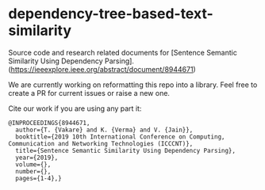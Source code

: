 # dependency-tree-based-text-similarity
Source code and research related documents for [Sentence Semantic Similarity Using Dependency Parsing].(https://ieeexplore.ieee.org/abstract/document/8944671)

We are currently working on reformatting this repo into a library. Feel free to create a PR for current issues or raise a new one.

Cite our work if you are using any part it:
```
@INPROCEEDINGS{8944671,
  author={T. {Vakare} and K. {Verma} and V. {Jain}},
  booktitle={2019 10th International Conference on Computing, Communication and Networking Technologies (ICCCNT)}, 
  title={Sentence Semantic Similarity Using Dependency Parsing}, 
  year={2019},
  volume={},
  number={},
  pages={1-4},}

```
